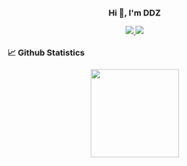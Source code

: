 <h3 align="center">Hi 👋, I'm DDZ</h3>

<p align="center">
    <a title="Github Total Stars" target="_blank" href="https://github.com/edsml-dd1522">
        <img src="https://img.shields.io/github/stars/edsml-dd1522.svg?logo=star&label=Total%20Stars&color=success" />
    </a>
    <a title="Github Followers" target="_blank" href="https://github.com/edsml-dd1522">
        <img src="https://img.shields.io/badge/dynamic/json?label=GitHub&suffix=%20followers&query=%24.data.totalSubs&url=https%3A%2F%2Fapi.spencerwoo.com%2Fsubstats%2F%3Fsource%3Dgithub%26queryKey%3Dedsml-dd1522&color=blue&logo=github&longCache=true" />
    </a>

</p>

### 📈 Github Statistics

<div align="center">
    <span>&emsp;&emsp;</span>
    <img height="175px" src="https://github-readme-stats.vercel.app/api?username=edsml-dd1522&count_private=true&show_icons=true" />
    <span>&emsp;&emsp;</span>
</div>
